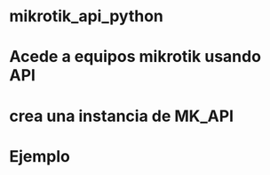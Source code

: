 

# mikrotik_api_python
# Acede a equipos mikrotik usando API
# crea una instancia de MK_API
# Ejemplo 









    
